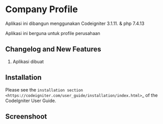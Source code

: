 # Company Profile

Aplikasi ini dibangun menggunakan Codeigniter 3.1.11. & php 7.4.13

Aplikasi ini berguna untuk profile perusahaan 

## Changelog and New Features

1. Aplikasi dibuat



## Installation
Please see the `installation section <https://codeigniter.com/user_guide/installation/index.html>`_
of the CodeIgniter User Guide.

## Screenshoot

<!-- #### Front End (Home)
<div align="center">
    <img src="screenshoot/Company-Profile1.png"</img> 
</div>

#### Front End (Berita/Artikel)
<div align="center">
    <img src="screenshoot/Company-Profile2.png"</img> 
</div>

#### Back End (Login)
<div align="center">
    <img src="screenshoot/Company-Profile-›-Login.png"</img> 
</div>

#### Back End (Dashboard)
<div align="center">
    <img src="screenshoot/Company-Profile-›-Dashboard.png"</img> 
</div>
 -->
